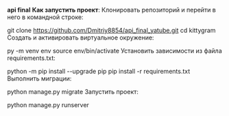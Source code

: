 **api final**
**Как запустить проект**:
Клонировать репозиторий и перейти в него в командной строке:

git clone https://github.com/Dmitriy8854/api_final_yatube.git
cd kittygram
Cоздать и активировать виртуальное окружение:

py -m venv env
source env/bin/activate
Установить зависимости из файла requirements.txt:

python -m pip install --upgrade pip
pip install -r requirements.txt
Выполнить миграции:

python manage.py migrate
Запустить проект:

python manage.py runserver